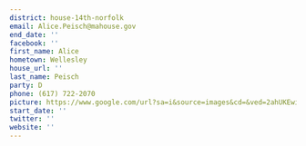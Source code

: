 ```yaml
---
district: house-14th-norfolk
email: Alice.Peisch@mahouse.gov
end_date: ''
facebook: ''
first_name: Alice
hometown: Wellesley
house_url: ''
last_name: Peisch
party: D
phone: (617) 722-2070
picture: https://www.google.com/url?sa=i&source=images&cd=&ved=2ahUKEwi5m6SsjNjgAhURWN8KHZ2FCk4QjRx6BAgBEAU&url=https%3A%2F%2Ftwitter.com%2Frepalicepeisch&psig=AOvVaw0KwaNU_ikojVqybQ7nqg23&ust=1551225741074251
start_date: ''
twitter: ''
website: ''
---
```

